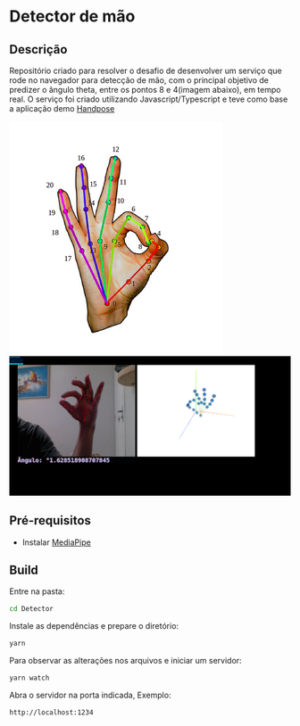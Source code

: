 # Detector de mão

## Descrição 

Repositório criado para resolver o desafio de desenvolver um serviço que rode no navegador para detecção de mão, com o principal objetivo de predizer o ângulo theta, entre os pontos 8 e 4(imagem abaixo), em tempo real. O serviço foi criado utilizando Javascript/Typescript e teve como base a aplicação demo [Handpose](https://github.com/tensorflow/tfjs-models/tree/master/handpose)

<img src="img/hand.png" align="center"> 
<img src="img/example.png"">  

## Pré-requisitos

* Instalar [MediaPipe](https://google.github.io/mediapipe/getting_started/install.html)

## Build

Entre na pasta:

```sh
cd Detector
```

Instale as dependências e prepare o diretório:

```sh
yarn
```
Para observar as alterações nos arquivos e iniciar um servidor:

```sh
yarn watch
```

Abra o servidor na porta indicada, Exemplo:
```sh
http://localhost:1234
```


